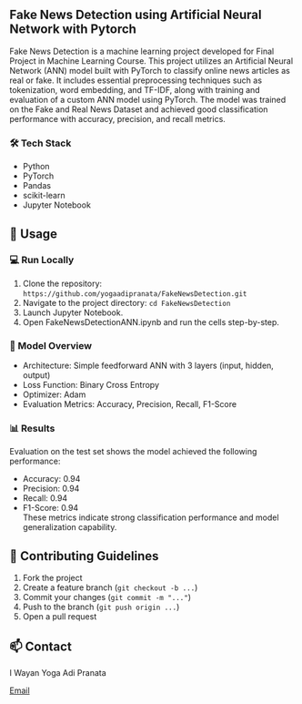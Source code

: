 ## Fake News Detection using Artificial Neural Network with Pytorch

Fake News Detection is a machine learning project developed for Final Project in Machine Learning Course. This project utilizes an Artificial Neural Network (ANN) model built with PyTorch to classify online news articles as real or fake. It includes essential preprocessing techniques such as tokenization, word embedding, and TF-IDF, along with training and evaluation of a custom ANN model using PyTorch. The model was trained on the Fake and Real News Dataset and achieved good classification performance with accuracy, precision, and recall metrics.

### 🛠️ Tech Stack
* Python
* PyTorch
* Pandas
* scikit-learn
* Jupyter Notebook

## 🚀 Usage

### 💻 Run Locally
1. Clone the repository:
```https://github.com/yogaadipranata/FakeNewsDetection.git```
2. Navigate to the project directory:
```cd FakeNewsDetection```
3. Launch Jupyter Notebook.
4. Open FakeNewsDetectionANN.ipynb and run the cells step-by-step.

### 🔗 Model Overview
* Architecture: Simple feedforward ANN with 3 layers (input, hidden, output)
* Loss Function: Binary Cross Entropy
* Optimizer: Adam
* Evaluation Metrics: Accuracy, Precision, Recall, F1-Score

### 📊 Results
Evaluation on the test set shows the model achieved the following performance:
* Accuracy: 0.94
* Precision: 0.94
* Recall: 0.94
* F1-Score: 0.94 </br>
These metrics indicate strong classification performance and model generalization capability.

## 🤝 Contributing Guidelines
1. Fork the project
2. Create a feature branch (```git checkout -b ...```)
3. Commit your changes (```git commit -m "..."```)
4. Push to the branch (```git push origin ...```)
5. Open a pull request

## 📫 Contact
I Wayan Yoga Adi Pranata

[Email](mailto:yogaadipranata10@gmail.com)
